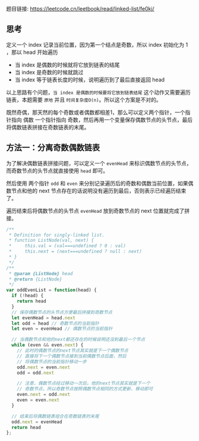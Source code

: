 题目链接: https://leetcode.cn/leetbook/read/linked-list/fe0kj/

## 思考
定义一个 index 记录当前位置，因为第一个结点是奇数，所以 index 初始化为 1 ，那以 head 开始遍历
- 当 index 是偶数的时候就将它放到链表的结尾
- 当 index 是奇数的时候就跳过
- 当 index 等于链表长度的时候，说明遍历到了最后直接返回 head

以上思路有个问题，`当 index 是偶数的时候要将它放到链表结尾` 这个动作又需要遍历链表，本题需要 `原地` 并且 `时间复杂度O(n)`。所以这个方案是不对的。


既然奇偶，那天然的每个奇数或者偶数都相差1，那么可以定义两个指针，一个指针指向 偶数 一个指针指向 奇数，然后再用一个变量保存偶数节点的头节点，最后将偶数链表拼接在奇数链表的末尾。

## 方法一：分离奇数偶数链表
为了解决偶数链表拼接问题，可以定义一个 `evenHead` 来标识偶数节点的头节点，而奇数节点的头节点就直接使用 `head` 即可。

然后使用 两个指针 `odd` 和 `even` 来分别记录遍历后的奇数和偶数当前位置，如果偶数节点和他的 next 节点存在的话说明没有遍历到最后，否则表示已经遍历结束了。

遍历结束后将偶数节点的头节点 `evenHead` 放到奇数节点的 next 位置就完成了拼接。

```JavaScript
/**
 * Definition for singly-linked list.
 * function ListNode(val, next) {
 *     this.val = (val===undefined ? 0 : val)
 *     this.next = (next===undefined ? null : next)
 * }
 */
/**
 * @param {ListNode} head
 * @return {ListNode}
 */
var oddEvenList = function(head) {
  if (!head) {
    return head
  }
  // 保存偶数节点的头节点方便最后拼接到奇数节点
  let evenHead = head.next
  let odd = head // 奇数节点的当前指针
  let even = evenHead // 偶数节点的当前指针

  // 当偶数节点和他的next都还存在的时候说明还没到最后一个节点
  while (even && even.next) {
    // 此时的偶数节点的next节点其实就是下一个偶数节点
    // 直接将下一个偶数节点接到当前偶数节点后面，然后
    // 将偶数节点的当前指针移动一步
    odd.next = even.next
    odd = odd.next

    // 注意，偶数节点经过移动一次后，他的next节点其实就是下一个
    // 奇数节点，所以奇数节点按照偶数节点相同的方式更新、移动即可
    even.next = odd.next
    even = even.next
  }

  // 结束后将偶数链表组合在奇数链表的末尾
  odd.next = evenHead
  return head
};
```

